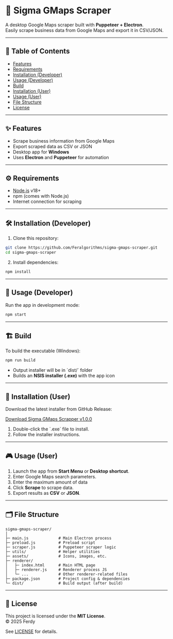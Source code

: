 # 🚀 Sigma GMaps Scraper

A desktop Google Maps scraper built with **Puppeteer + Electron**.  
Easily scrape business data from Google Maps and export it in CSV/JSON.

---

## 📌 Table of Contents

- [Features](#features)  
- [Requirements](#requirements)  
- [Installation (Developer)](#installation-developer)  
- [Usage (Developer)](#usage-developer)  
- [Build](#build)  
- [Installation (User)](#installation-user)  
- [Usage (User)](#usage-user)  
- [File Structure](#file-structure)  
- [License](#license)  

---

## ✨ Features

- Scrape business information from Google Maps  
- Export scraped data as CSV or JSON  
- Desktop app for **Windows**
- Uses **Electron** and **Puppeteer** for automation  

---

## ⚙️ Requirements

- [Node.js](https://nodejs.org/) v18+  
- npm (comes with Node.js)  
- Internet connection for scraping  

---

## 🛠 Installation (Developer)

1. Clone this repository:

```bash
git clone https://github.com/Feralgorithms/sigma-gmaps-scraper.git
cd sigma-gmaps-scraper
```

2. Install dependencies:

```bash
npm install
```

---

## 🚀 Usage (Developer)

Run the app in development mode:

```bash
npm start
```

---

## 🏗 Build

To build the executable (Windows):

```bash
npm run build
```

- Output installer will be in \`dist/\` folder  
- Builds an **NSIS installer (.exe)** with the app icon  

---

## 💾 Installation (User)

Download the latest installer from GitHub Release:  

[Download Sigma GMaps Scrapper v1.0.0](https://github.com/Feralgorithms/sigma-gmaps-scraper/releases/download/v1.0.0/Sigma.GMaps.Scraper.Setup.1.0.0.exe)

1. Double-click the \`.exe\` file to install.  
2. Follow the installer instructions.  

---

## 🎮 Usage (User)

1. Launch the app from **Start Menu** or **Desktop shortcut**.  
2. Enter Google Maps search parameters. 
3. Enter the maximum amount of data
4. Click **Scrape** to scrape data.  
5. Export results as **CSV** or **JSON**.  

---

## 🗂 File Structure

```
sigma-gmaps-scraper/
│
├─ main.js             # Main Electron process
├─ preload.js          # Preload script
├─ scraper.js          # Puppeteer scraper logic
├─ utils/              # Helper utilities
├─ assets/             # Icons, images, etc.
├─ renderer/
│   ├─ index.html      # Main HTML page
│   ├─ renderer.js     # Renderer process JS
│   └─ ...             # Other renderer-related files
├─ package.json        # Project config & dependencies
└─ dist/               # Build output (after build)
```

---

## 📄 License

This project is licensed under the **MIT License**.  
© 2025 Ferdy

See [LICENSE](LICENSE) for details.

